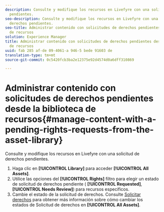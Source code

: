 ```yaml
---
description: Consulte y modifique los recursos en Livefyre con una solicitud de derechos
  pendientes.
seo-description: Consulte y modifique los recursos en Livefyre con una solicitud de
  derechos pendientes.
seo-title: Administrar contenido con solicitudes de derechos pendientes desde la biblioteca
  de recursos
solution: Experience Manager
title: Administrar contenido con solicitudes de derechos pendientes desde la biblioteca
  de recursos
uuid: fab 285 af-de 09-4061-a 946-5 bede 91603 de
translation-type: tm+mt
source-git-commit: 0c5420fcb3ba2e12375e92d4574d0a6dff310869

---
```



# Administrar contenido con solicitudes de derechos pendientes desde la biblioteca de recursos{#manage-content-with-a-pending-rights-requests-from-the-asset-library}

Consulte y modifique los recursos en Livefyre con una solicitud de derechos pendientes.

1. Haga clic en **[!UICONTROL Library]** para acceder **[!UICONTROL All Assets]**.
1. Utilice las opciones del **[!UICONTROL Rights]** filtro para elegir un estado de solicitud de derechos pendiente ( **[!UICONTROL Requested]**, **[!UICONTROL Needs Review]**) para recursos específicos.
1. Cambie el estado de la solicitud de derechos. Consulte [Solicitar derechos](../c-how-requesting-rights-works/c-how-requesting-rights-works.md#c_how_requesting_rights_works) para obtener más información sobre cómo cambiar los estados de Solicitud de derechos en **[!UICONTROL All Assets]**.
